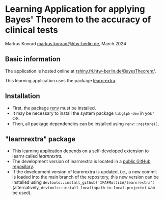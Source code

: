 # Learning Application for applying Bayes' Theorem to the accuracy of clinical tests

Markus Konrad <markus.konrad@htw-berlin.de>, March 2024

## Basic information

The application is hosted online at [rshiny.f4.htw-berlin.de/BayesTheorem/](https://rshiny.f4.htw-berlin.de/BayesTheorem/).

This learning application uses the package [learnrextra](https://github.com/IFAFMultiLA/learnrextra).

## Installation

- First, the package [renv](https://rstudio.github.io/renv/index.html) must be installed.
- It may be necessary to install the system package `libglpk-dev` in your OS.
- Then, all package dependencies can be installed using `renv::restore()`.

## "learnrextra" package

- This learning application depends on a self-developed extension to learnr called *learnrextra*.
- The development version of learnrextra is located in a [public GitHub repository](https://github.com/IFAFMultiLA/learnrextra).
- If the development version of learnrextra is updated, i.e., a new commit is loaded into the main branch of the repository, this new version can be installed using `devtools::install_github('IFAFMultiLA/learnrextra')` (alternatively, `devtools::install_local(<path-to-local-project>)` can be used).
